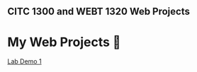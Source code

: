 ## CITC 1300 and WEBT 1320 Web Projects

<h1>My Web Projects 🌻</h1>

<a href="LabDemo1/index.html">Lab Demo 1</a>
